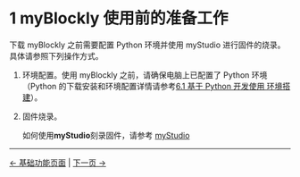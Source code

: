 # 1 myBlockly 使用前的准备工作

下载 myBlockly 之前需要配置 Python 环境并使用 myStudio 进行固件的烧录。具体请参照下列操作方式。

1. 环境配置。使用 myBlockly 之前，请确保电脑上已配置了 Python 环境（Python 的下载安装和环境配置详情请参考[6.1 基于 Python 开发使用 环境搭建](/10-ApplicationBasePython/README.md)）。

2. 固件烧录。

   如何使用**myStudio**刻录固件，请参考 [myStudio](../../mystudio/320pi/README.md)

---

[← 基础功能页面](../../../../5-BasicApplication/README_PI.md) | [下一页 →](../320pi/2-install_uninstall.md)
